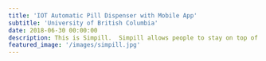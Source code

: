 ```yaml
---
title: 'IOT Automatic Pill Dispenser with Mobile App'
subtitle: 'University of British Columbia'
date: 2018-06-30 00:00:00
description: This is Simpill.  Simpill allows people to stay on top of their complex medical regimens.
featured_image: '/images/simpill.jpg'
---
```


